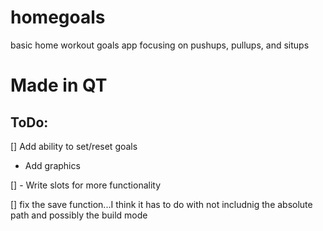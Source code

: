 # homegoals

basic home workout goals app
focusing on pushups, pullups, and situps

# Made in QT

## ToDo:

[] Add ability to set/reset goals

- Add graphics

[] - Write slots for more functionality

[] fix the save function...I think it has to do with not includnig the absolute path and possibly the build mode